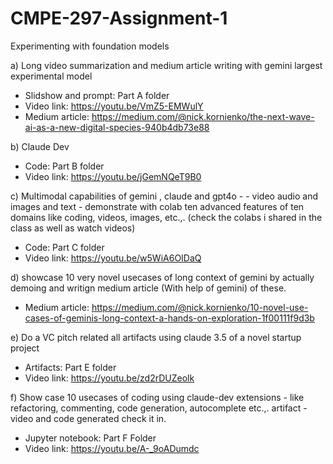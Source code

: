 # CMPE-297-Assignment-1
Experimenting with foundation models

a) Long video summarization and medium article writing with gemini largest experimental model
- Slidshow and prompt: Part A folder
- Video link: https://youtu.be/VmZ5-EMWulY
- Medium article: https://medium.com/@nick.kornienko/the-next-wave-ai-as-a-new-digital-species-940b4db73e88

b) Claude Dev
- Code: Part B folder
- Video link: https://youtu.be/jGemNQeT9B0

c) Multimodal capabilities of gemini , claude and gpt4o - - video audio and images and text - demonstrate with colab ten advanced features of ten domains like coding, videos, images, etc.,. (check the colabs i shared in the class as well as watch videos)
- Code: Part C folder
- Video link: https://youtu.be/w5WiA6OIDaQ

d) showcase 10 very novel usecases of long context of gemini by actually demoing and writign medium article (With help of gemini) of these.
- Medium article: https://medium.com/@nick.kornienko/10-novel-use-cases-of-geminis-long-context-a-hands-on-exploration-1f00111f9d3b

e) Do a VC pitch related all artifacts using claude 3.5  of a novel startup project
- Artifacts: Part E folder
- Video link: https://youtu.be/zd2rDUZeolk

f) Show case 10 usecases of coding using claude-dev extensions - like refactoring, commenting, code generation, autocomplete etc.,. 
artifact - video and code generated check it in.
- Jupyter notebook: Part F Folder
- Video link: https://youtu.be/A-_9oADumdc